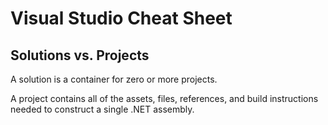 # Visual Studio Cheat Sheet

## Solutions vs. Projects

A solution is a container for zero or more projects.

A project contains all of the assets, files, references, and build instructions needed to construct a single .NET assembly.
